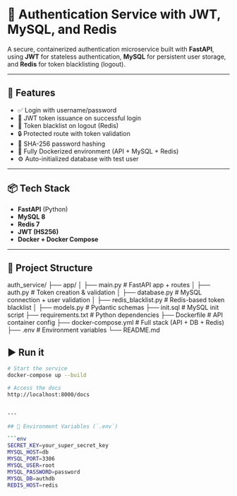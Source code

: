 # 🔐 Authentication Service with JWT, MySQL, and Redis

A secure, containerized authentication microservice built with **FastAPI**, using **JWT** for stateless authentication, **MySQL** for persistent user storage, and **Redis** for token blacklisting (logout).

---

## 🚀 Features

- ✅ Login with username/password
- 🔐 JWT token issuance on successful login
- 🔁 Token blacklist on logout (Redis)
- 🔒 Protected route with token validation
- 🧂 SHA-256 password hashing
- 🐳 Fully Dockerized environment (API + MySQL + Redis)
- ⚙️ Auto-initialized database with test user

---

## 📦 Tech Stack

- **FastAPI** (Python)
- **MySQL 8**
- **Redis 7**
- **JWT (HS256)**
- **Docker + Docker Compose**

---

## 📁 Project Structure

auth_service/
├── app/
│ ├── main.py # FastAPI app + routes
│ ├── auth.py # Token creation & validation
│ ├── database.py # MySQL connection + user validation
│ ├── redis_blacklist.py # Redis-based token blacklist
│ ├── models.py # Pydantic schemas
├── init.sql # MySQL init script
├── requirements.txt # Python dependencies
├── Dockerfile # API container config
├── docker-compose.yml # Full stack (API + DB + Redis)
├── .env # Environment variables
└── README.md

## ▶️ Run it

```bash
# Start the service
docker-compose up --build

# Access the docs
http://localhost:8000/docs


---

## 🔧 Environment Variables (`.env`)

```env
SECRET_KEY=your_super_secret_key
MYSQL_HOST=db
MYSQL_PORT=3306
MYSQL_USER=root
MYSQL_PASSWORD=password
MYSQL_DB=authdb
REDIS_HOST=redis


